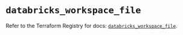 # `databricks_workspace_file`

Refer to the Terraform Registry for docs: [`databricks_workspace_file`](https://registry.terraform.io/providers/databricks/databricks/1.59.0/docs/resources/workspace_file).
